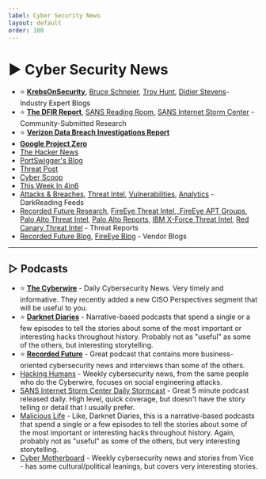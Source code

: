 ```yaml
---
label: Cyber Security News
layout: default
order: 100
---
```

# ► Cyber Security News

* ⭐ **[KrebsOnSecurity](https://krebsonsecurity.com/)**, [Bruce Schneier](https://www.schneier.com/), [Troy Hunt](https://www.troyhunt.com/), [Didier Stevens](https://blog.didierstevens.com/)- Industry Expert Blogs
* ⭐ **[The DFIR Report](https://thedfirreport.com/)**, [SANS Reading Room](https://www.sans.org/reading-room/popular/week), [SANS Internet Storm Center](https://isc.sans.edu/) - Community-Submitted Research
* ⭐ **[Verizon Data Breach Investigations Report](https://enterprise.verizon.com/resources/reports/dbir/)**
* **[Google Project Zero](https://googleprojectzero.blogspot.com/)**
* [The Hacker News](https://thehackernews.com/)
* [PortSwigger's Blog](https://portswigger.net/daily-swig)
* [Threat Post](https://threatpost.com/)
* [Cyber Scoop](https://www.cyberscoop.com/)
* [This Week In 4in6](https://thisweekin4n6.com/)
* [Attacks & Breaches](https://www.darkreading.com/attacks-breaches.asp), [Threat Intel](https://www.darkreading.com/threat-intelligence.asp), [Vulnerabilities](https://www.darkreading.com/vulnerabilities-threats.asp), [Analytics](https://www.darkreading.com/security-analytics.asp) - DarkReading Feeds
* [Recorded Future Research](https://www.recordedfuture.com/category/research/), [FireEye Threat Intel](https://www.fireeye.com/current-threats/threat-intelligence-reports.html),_[FireEye APT Groups](https://www.fireeye.com/current-threats/apt-groups.html), [Palo Alto Threat Intel](https://unit42.paloaltonetworks.com/tag/threat-assessment/), [Palo Alto Reports](https://unit42.paloaltonetworks.com/?pg=1#reports), [IBM X-Force Threat Intel](https://www.ibm.com/security/data-breach/threat-intelligence), [Red Canary Threat Intel](https://redcanary.com/threat-detection-report/) - Threat Reports
* [Recorded Future Blog](https://www.recordedfuture.com/blog/), [FireEye Blog](https://www.fireeye.com/blog/threat-research.html) - Vendor Blogs

***

## ▷ Podcasts

* ⭐ **[The Cyberwire](https://thecyberwire.com/)** - Daily Cybersecurity News. Very timely and informative. They recently added a new CISO Perspectives segment that will be useful to you.
* ⭐ **[Darknet Diaries](https://darknetdiaries.com/)** - Narrative-based podcasts that spend a single or a few episodes to tell the stories about some of the most important or interesting hacks throughout history. Probably not as "useful" as some of the others, but interesting storytelling.
* ⭐ **[Recorded Future](https://www.recordedfuture.com/)** - Great podcast that contains more business-oriented cybersecurity news and interviews than some of the others.
* [Hacking Humans](https://thecyberwire.com/podcasts/hacking-humans) - Weekly cybersecurity news, from the same people who do the Cyberwire, focuses on social engineering attacks.
* [SANS Internet Storm Center Daily Stormcast](https://isc.sans.edu/podcast.html) - Great 5 minute podcast released daily. High level, quick coverage, but doesn't have the story telling or detail that I usually prefer.
* [Malicious Life](https://malicious.life/) - Like, Darknet Diaries, this is a narrative-based podcasts that spend a single or a few episodes to tell the stories about some of the most important or interesting hacks throughout history. Again, probably not as "useful" as some of the others, but very interesting storytelling.
* [Cyber Motherboard](https://www.vice.com/en/topic/cyber-podcast) - Weekly cybersecurity news and stories from Vice - has some cultural/political leanings, but covers very interesting stories.
